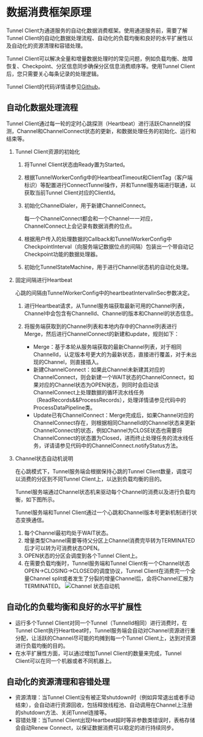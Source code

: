# 数据消费框架原理

Tunnel Client为通道服务的自动化数据消费框架。使用通道服务前，需要了解Tunnel Client的自动化数据处理流程、自动化的负载均衡和良好的水平扩展性以及自动化的资源清理和容错处理。

Tunnel Client可以解决全量和增量数据处理时的常见问题，例如负载均衡、故障恢复、Checkpoint、分区信息同步确保分区信息消费顺序等。使用Tunnel Client后，您只需要关心每条记录的处理逻辑。

Tunnel Client的代码详情请参见[Github](https://github.com/aliyun/aliyun-tablestore-java-sdk/tree/e36e9c616ce593a53fb849b54a071de1908c1bd3/src/main/java/com/alicloud/openservices/tablestore)。

## 自动化数据处理流程

Tunnel Client通过每一轮的定时心跳探测（Heartbeat）进行活跃Channel的探测，Channel和ChannelConnect状态的更新，和数据处理任务的初始化、运行和结束等。

1.  Tunnel Client资源的初始化

    1.  将Tunnel Client状态由Ready置为Started。

    2.  根据TunnelWorkerConfig中的HeartbeatTimeout和ClientTag（客户端标识）等配置进行ConnectTunnel操作，并和Tunnel服务端进行联通，以获取当前Tunnel Client对应的ClientId。

    3.  初始化ChannelDialer，用于新建ChannelConnect。

        每一个ChannelConnect都会和一个Channel一一对应，ChannelConnect上会记录有数据消费的位点。

    4.  根据用户传入的处理数据的Callback和TunnelWorkerConfig中CheckpointInterval（向服务端记数据位点的间隔）包装出一个带自动记Checkpoint功能的数据处理器。

    5.  初始化TunnelStateMachine，用于进行Channel状态机的自动化处理。

2.  固定间隔进行Heartbeat

    心跳的间隔由TunnelWorkerConfig中的heartbeatIntervalInSec参数决定。

    1.  进行Heartbeat请求，从Tunnel服务端获取最新可用的Channel列表，Channel中会包含有ChannelId、Channel的版本和Channel的状态信息。

    2.  将服务端获取到的Channel列表和本地内存中的Channel列表进行Merge，然后进行ChannelConnect的新建和update，规则如下：

        -   Merge：基于本轮从服务端获取的最新Channel列表，对于相同ChannelId，认定版本号更大的为最新状态，直接进行覆盖，对于未出现的Channel，则直接插入。
        -   新建ChannelConnect：如果此Channel未新建其对应的ChannelConnect，则会新建一个WAIT状态的ChannelConnect，如果对应的Channel状态为OPEN状态，则同时会启动该ChannelConnect上处理数据的循环流水线任务（ReadRecords&&ProcessRecords），处理详情请参见代码中的ProcessDataPipeline类。
        -   Update已有ChannelConnect：Merge完成后，如果Channel对应的ChannelConnect存在，则根据相同ChannelId的Channel状态来更新ChannelConnect的状态，例如Channel为CLOSE状态也需要将ChannelConnect的状态置为Closed，进而终止处理任务的流水线任务，详请请参见代码中的ChannelConnect.notifyStatus方法。
3.  Channel状态自动机说明

    在心跳模式下，Tunnel服务端会根据保持心跳的Tunnel Client数量，调度可以消费的分区到不同Tunnel Client上，以达到负载均衡的目的。

    Tunnel服务端通过Channel状态机来驱动每个Channel的消费以及进行负载均衡，如下图所示。

    Tunnel服务端和Tunnel Client通过一个心跳和Channel版本号更新机制进行状态变换通信。

    1.  每个Channel最初均处于WAIT状态。
    2.  增量类型Channel需要等待父分区上Channel消费完毕转为TERMINATED后才可以转为可消费状态OPEN。
    3.  OPEN状态的分区会调度到各个Tunnel Client上。
    4.  在需要负载均衡时，Tunnel服务端和Tunnel Client有一个Channel状态OPEN-\>CLOSING-\>CLOSED的调度协议，Tunnel Client在消费完一个全量Channel split或者发生了分裂的增量Channel后，会将Channel汇报为TERMINATED。
    ![Channel 状态自动机](https://static-aliyun-doc.oss-cn-hangzhou.aliyuncs.com/assets/img/zh-CN/3402219951/p39085.png)


## 自动化的负载均衡和良好的水平扩展性

-   运行多个Tunnel Client对同一个Tunnel（TunnelId相同）进行消费时，在Tunnel Client执行Heartbeat时，Tunnel服务端会自动对Channel资源进行重分配，让活跃的Channel尽可能的均摊到每一个Tunnel Client上，达到对资源进行负载均衡的目的。
-   在水平扩展性方面，可以通过增加Tunnel Client的数量来完成，Tunnel Client可以在同一个机器或者不同机器上。

## 自动化的资源清理和容错处理

-   资源清理：当Tunnel Client没有被正常shutdown时（例如异常退出或者手动结束），会自动进行资源回收，包括释放线程池、自动调用在Channel上注册的shutdown方法、关闭Tunnel连接等。
-   容错处理：当Tunnel Client出现Heartbeat超时等非参数类错误时，表格存储会自动Renew Connect，以保证数据消费可以稳定的进行持续同步。

